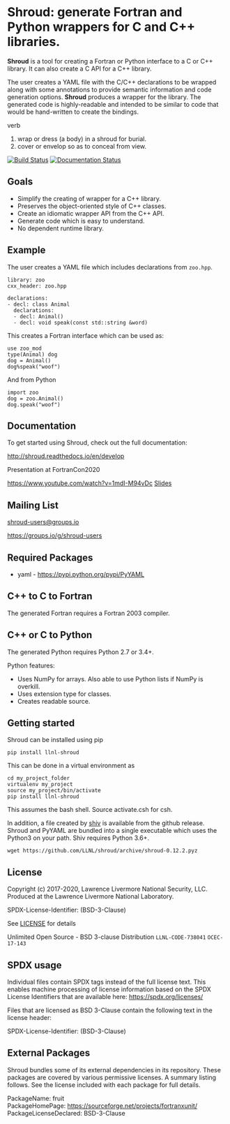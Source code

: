 # Shroud: generate Fortran and Python wrappers for C and C++ libraries.

**Shroud** is a tool for creating a Fortran or Python interface to a C
or C++ library.  It can also create a C API for a C++ library.

The user creates a YAML file with the C/C++ declarations to be wrapped
along with some annotations to provide semantic information and code
generation options.  **Shroud** produces a wrapper for the library.
The generated code is highly-readable and intended to be similar to code
that would be hand-written to create the bindings.

verb
1. wrap or dress (a body) in a shroud for burial.
2. cover or envelop so as to conceal from view.

[![Build Status](https://travis-ci.org/LLNL/shroud.svg?branch=develop)](https://travis-ci.org/LLNL/shroud)
[![Documentation Status](https://readthedocs.org/projects/shroud/badge/?version=develop)](http://shroud.readthedocs.io/en/latest/?badge=develop)

## Goals

- Simplify the creating of wrapper for a C++ library.
- Preserves the object-oriented style of C++ classes.
- Create an idiomatic wrapper API from the C++ API.
- Generate code which is easy to understand.
- No dependent runtime library.

## Example

The user creates a YAML file which includes declarations from `zoo.hpp`.

```
library: zoo
cxx_header: zoo.hpp

declarations:
- decl: class Animal
  declarations:
  - decl: Animal()
  - decl: void speak(const std::string &word)
```
This creates a Fortran interface which can be used as:

```
use zoo_mod
type(Animal) dog
dog = Animal()
dog%speak("woof")
```

And from Python

```
import zoo
dog = zoo.Animal()
dog.speak("woof")
```

## Documentation

To get started using Shroud, check out the full documentation:

http://shroud.readthedocs.io/en/develop

Presentation at FortranCon2020

https://www.youtube.com/watch?v=1mdI-M94vDc
[Slides](./pdf/Shroud-forcon.pdf)

## Mailing List

shroud-users@groups.io

https://groups.io/g/shroud-users

## Required Packages

*  yaml - https://pypi.python.org/pypi/PyYAML

## C++ to C to Fortran

The generated Fortran requires a Fortran 2003 compiler.

## C++ or C to Python

The generated Python requires Python 2.7 or 3.4+.

Python features:

- Uses NumPy for arrays. Also able to use Python lists if NumPy is overkill.
- Uses extension type for classes.
- Creates readable source.

## Getting started

Shroud can be installed using pip

```
pip install llnl-shroud
```

This can be done in a virtual environment as

```
cd my_project_folder
virtualenv my_project
source my_project/bin/activate
pip install llnl-shroud
```

This assumes the bash shell. Source activate.csh for csh.

In addition, a file created by
[shiv](https://github.com/linkedin/shiv)
is available from the github release.
Shroud and PyYAML are bundled into a single executable which uses
the Python3 on your path.
Shiv requires Python 3.6+.

```
wget https://github.com/LLNL/shroud/archive/shroud-0.12.2.pyz
```


## License

Copyright (c) 2017-2020, Lawrence Livermore National Security, LLC.
Produced at the Lawrence Livermore National Laboratory.

SPDX-License-Identifier: (BSD-3-Clause)

See [LICENSE](./LICENSE) for details

Unlimited Open Source - BSD 3-clause Distribution
`LLNL-CODE-738041`  `OCEC-17-143`

SPDX usage
------------

Individual files contain SPDX tags instead of the full license text.
This enables machine processing of license information based on the SPDX
License Identifiers that are available here: https://spdx.org/licenses/

Files that are licensed as BSD 3-Clause contain the following
text in the license header:

SPDX-License-Identifier: (BSD-3-Clause)

External Packages
-------------------
Shroud bundles some of its external dependencies in its repository.  These
packages are covered by various permissive licenses.  A summary listing
follows.  See the license included with each package for full details.

[//]: # (Note: The spaces at the end of each line below add line breaks)

PackageName: fruit  
PackageHomePage: https://sourceforge.net/projects/fortranxunit/  
PackageLicenseDeclared: BSD-3-Clause  

